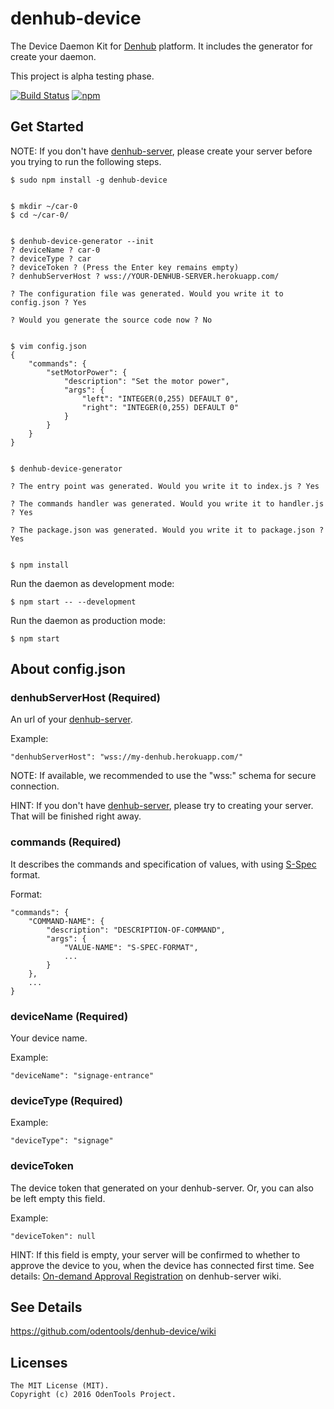 # denhub-device

The Device Daemon Kit for [Denhub](https://github.com/odentools/denhub) platform.
It includes the generator for create your daemon.

This project is alpha testing phase.

[![Build Status](https://travis-ci.org/odentools/denhub-device.svg?branch=master)](https://travis-ci.org/odentools/denhub-device)
[![npm](https://img.shields.io/npm/v/denhub-device.svg?maxAge=2592000)](https://www.npmjs.com/package/denhub-device)

## Get Started

NOTE: If you don't have [denhub-server](https://github.com/odentools/denhub-server),
please create your server before you trying to run the following steps.

	$ sudo npm install -g denhub-device


	$ mkdir ~/car-0
	$ cd ~/car-0/


	$ denhub-device-generator --init
	? deviceName ? car-0
	? deviceType ? car
	? deviceToken ? (Press the Enter key remains empty)
	? denhubServerHost ? wss://YOUR-DENHUB-SERVER.herokuapp.com/

	? The configuration file was generated. Would you write it to config.json ? Yes

	? Would you generate the source code now ? No


	$ vim config.json
	{
		"commands": {
			"setMotorPower": {
				"description": "Set the motor power",
				"args": {
					"left": "INTEGER(0,255) DEFAULT 0",
					"right": "INTEGER(0,255) DEFAULT 0"
				}
			}
		}
	}


	$ denhub-device-generator

	? The entry point was generated. Would you write it to index.js ? Yes

	? The commands handler was generated. Would you write it to handler.js ? Yes

	? The package.json was generated. Would you write it to package.json ? Yes


	$ npm install


Run the daemon as development mode:

	$ npm start -- --development

Run the daemon as production mode:

	$ npm start


## About config.json

### denhubServerHost (Required)

An url of your [denhub-server](https://github.com/odentools/denhub-server).

Example:
```
"denhubServerHost": "wss://my-denhub.herokuapp.com/"
```

NOTE: If available, we recommended to use the "wss:" schema for secure connection.

HINT: If you don't have [denhub-server](https://github.com/odentools/denhub-server),
please try to creating your server. That will be finished right away.

### commands (Required)

It describes the commands and specification of values, with using [S-Spec](https://github.com/odentools/s-spec) format.

Format:
```
"commands": {
	"COMMAND-NAME": {
		"description": "DESCRIPTION-OF-COMMAND",
		"args": {
			"VALUE-NAME": "S-SPEC-FORMAT",
			...
		}
	},
	...
}
```

### deviceName (Required)

Your device name.

Example:

```
"deviceName": "signage-entrance"
```

### deviceType (Required)

Example:

```
"deviceType": "signage"
```

### deviceToken

The device token that generated on your denhub-server.
Or, you can also be left empty this field.

Example:

```
"deviceToken": null
```

HINT: If this field is empty,
your server will be confirmed to whether to approve the device to you,
when the device has connected first time.
See details: [On-demand Approval Registration](https://github.com/odentools/denhub-server/wiki/Operation-Add-Devices) on denhub-server wiki.

## See Details

https://github.com/odentools/denhub-device/wiki


## Licenses

```
The MIT License (MIT).
Copyright (c) 2016 OdenTools Project.
```

